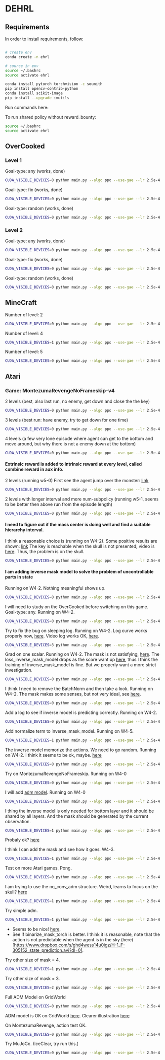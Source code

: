# DEHRL

## Requirements

In order to install requirements, follow:

```bash

# create env
conda create -n ehrl

# source in env
source ~/.bashrc
source activate ehrl

conda install pytorch torchvision -c soumith
pip install opencv-contrib-python
conda install scikit-image
pip install --upgrade imutils
```

Run commands here:

To run shared policy without reward_bounty:
```bash
source ~/.bashrc
source activate ehrl
```

## OverCooked

### Level 1

Goal-type: any (works, done)
```bash
CUDA_VISIBLE_DEVICES=0 python main.py --algo ppo --use-gae --lr 2.5e-4 --clip-param 0.1 --value-loss-coef 1 --num-processes 8 --actor-critic-mini-batch-size 256 --actor-critic-epoch 4 --exp delta_model --obs-type 'image' --env-name "OverCooked" --reward-level 1 --setup-goal any --new-overcooked --num-hierarchy 2 --num-subpolicy 5 --hierarchy-interval 4 --num-steps 128 128 --reward-bounty 0.1875 --distance mass_center --transition-model-mini-batch-size 64 --train-mode together --encourage-ac-connection none --clip-reward-bounty --clip-reward-bounty-active-function linear --log-behavior-interval 5 --aux delta_model_r_0
```

Goal-type: fix (works, done)
```bash
CUDA_VISIBLE_DEVICES=0 python main.py --algo ppo --use-gae --lr 2.5e-4 --clip-param 0.1 --value-loss-coef 1 --num-processes 8 --actor-critic-mini-batch-size 256 --actor-critic-epoch 4 --exp delta_model --obs-type 'image' --env-name "OverCooked" --reward-level 1 --setup-goal fix --new-overcooked --num-hierarchy 2 --num-subpolicy 5 --hierarchy-interval 4 --num-steps 128 128 --reward-bounty 0.1875 --distance mass_center --transition-model-mini-batch-size 64 --train-mode together --encourage-ac-connection none --clip-reward-bounty --clip-reward-bounty-active-function linear --log-behavior-interval 5 --aux delta_model_r_0
```

Goal-type: random (works, done)
```bash
CUDA_VISIBLE_DEVICES=0 python main.py --algo ppo --use-gae --lr 2.5e-4 --clip-param 0.1 --value-loss-coef 1 --num-processes 8 --actor-critic-mini-batch-size 256 --actor-critic-epoch 4 --exp delta_model --obs-type 'image' --env-name "OverCooked" --reward-level 1 --setup-goal random --new-overcooked --num-hierarchy 2 --num-subpolicy 5 --hierarchy-interval 4 --num-steps 128 128 --reward-bounty 0.1875 --distance mass_center --transition-model-mini-batch-size 64 --train-mode together --encourage-ac-connection none --clip-reward-bounty --clip-reward-bounty-active-function linear --log-behavior-interval 5 --aux delta_model_r_0
```

### Level 2

Goal-type: any (works, done)
```bash
CUDA_VISIBLE_DEVICES=0 python main.py --algo ppo --use-gae --lr 2.5e-4 --clip-param 0.1 --value-loss-coef 1 --num-processes 8 --actor-critic-mini-batch-size 256 --actor-critic-epoch 4 --exp delta_model --obs-type 'image' --env-name "OverCooked" --reward-level 2 --setup-goal any --new-overcooked --num-hierarchy 3 --num-subpolicy 5 5 --hierarchy-interval 4 12 --num-steps 128 128 128 --reward-bounty 1 --distance mass_center --transition-model-mini-batch-size 64 64 --train-mode together --encourage-ac-connection none --clip-reward-bounty --clip-reward-bounty-active-function linear --log-behavior-interval 5 --aux delta_model_r_0
```

Goal-type: fix (works, done)
```bash
CUDA_VISIBLE_DEVICES=0 python main.py --algo ppo --use-gae --lr 2.5e-4 --clip-param 0.1 --value-loss-coef 1 --num-processes 8 --actor-critic-mini-batch-size 256 --actor-critic-epoch 4 --exp delta_model --obs-type 'image' --env-name "OverCooked" --reward-level 2 --setup-goal fix --new-overcooked --num-hierarchy 3 --num-subpolicy 5 5 --hierarchy-interval 4 12 --num-steps 128 128 128 --reward-bounty 1 --distance mass_center --transition-model-mini-batch-size 64 64 --train-mode together --encourage-ac-connection none --clip-reward-bounty --clip-reward-bounty-active-function linear --log-behavior-interval 5 --aux delta_model_r_0
```

Goal-type: random (works, done)
```bash
CUDA_VISIBLE_DEVICES=0 python main.py --algo ppo --use-gae --lr 2.5e-4 --clip-param 0.1 --value-loss-coef 1 --num-processes 8 --actor-critic-mini-batch-size 256 --actor-critic-epoch 4 --exp delta_model --obs-type 'image' --env-name "OverCooked" --reward-level 2 --setup-goal random --new-overcooked --num-hierarchy 3 --num-subpolicy 5 5 --hierarchy-interval 4 12 --num-steps 128 128 128 --reward-bounty 1 --distance mass_center --transition-model-mini-batch-size 64 64 --train-mode together --encourage-ac-connection none --clip-reward-bounty --clip-reward-bounty-active-function linear --log-behavior-interval 5 --aux delta_model_r_0
```

## MineCraft

Number of level: 2
```bash
CUDA_VISIBLE_DEVICES=0 python main.py --algo ppo --use-gae --lr 2.5e-4 --clip-param 0.1 --value-loss-coef 1 --num-processes 1 --actor-critic-mini-batch-size 256 --actor-critic-epoch 4 --exp minecraft_build_more_kinds_of_blocks --obs-type 'image' --env-name "MineCraft" --num-hierarchy 2 --num-subpolicy 8 --hierarchy-interval 4 --num-steps 128 128 --reward-bounty 1 --distance l1 --transition-model-mini-batch-size 64 --train-mode together --encourage-ac-connection none --clip-reward-bounty --clip-reward-bounty-active-function linear --log-behavior-interval 10 --aux r_2
```

Number of level: 4
```bash
CUDA_VISIBLE_DEVICES=1 python main.py --algo ppo --use-gae --lr 2.5e-4 --clip-param 0.1 --value-loss-coef 1 --num-processes 1 --actor-critic-mini-batch-size 256 --actor-critic-epoch 4 --exp minecraft_build_more_kinds_of_blocks --obs-type 'image' --env-name "MineCraft" --num-hierarchy 4 --num-subpolicy 8 8 8 --hierarchy-interval 4 4 4 --num-steps 128 128 128 128 --reward-bounty 1 --distance l1 --transition-model-mini-batch-size 64 64 64 --train-mode together --encourage-ac-connection none --clip-reward-bounty --clip-reward-bounty-active-function linear --log-behavior-interval 10 --aux r_2
```

Number of level: 5
```bash
CUDA_VISIBLE_DEVICES=0 python main.py --algo ppo --use-gae --lr 2.5e-4 --clip-param 0.1 --value-loss-coef 1 --num-processes 1 --actor-critic-mini-batch-size 256 --actor-critic-epoch 4 --exp minecraft_build_more_kinds_of_blocks --obs-type 'image' --env-name "MineCraft" --num-hierarchy 5 --num-subpolicy 8 8 8 8 --hierarchy-interval 4 4 4 4 --num-steps 128 128 128 128 128 --reward-bounty 1 --distance l1 --transition-model-mini-batch-size 64 64 64 64 --train-mode together --encourage-ac-connection none --clip-reward-bounty --clip-reward-bounty-active-function linear --log-behavior-interval 10 --aux r_2
```

## Atari

### Game: MontezumaRevengeNoFrameskip-v4

2 levels (best, also last run, no enemy, get down and close the the key)
```bash
CUDA_VISIBLE_DEVICES=0 python main.py --algo ppo --use-gae --lr 2.5e-4 --clip-param 0.1 --value-loss-coef 1 --num-processes 8 --actor-critic-mini-batch-size 256 --actor-critic-epoch 4 --exp delta_model --obs-type 'image' --env-name "MontezumaRevengeNoFrameskip-v4" --num-hierarchy 2 --num-subpolicy 5 --hierarchy-interval 4 --num-steps 128 128 --reward-bounty 1 --distance mass_center --transition-model-mini-batch-size 64 --train-mode together --encourage-ac-connection none --clip-reward-bounty --clip-reward-bounty-active-function linear --log-behavior-interval 5 --aux delta_model_r_0
```

3 levels (best run: have enemy, try to get down for one time)
```bash
CUDA_VISIBLE_DEVICES=0 python main.py --algo ppo --use-gae --lr 2.5e-4 --clip-param 0.1 --value-loss-coef 1 --num-processes 8 --actor-critic-mini-batch-size 256 --actor-critic-epoch 4 --exp delta_model --obs-type 'image' --env-name "MontezumaRevengeNoFrameskip-v4" --num-hierarchy 3 --num-subpolicy 5 5 --hierarchy-interval 4 4 --num-steps 128 128 128 --reward-bounty 1 --distance mass_center --transition-model-mini-batch-size 64 64 --train-mode together --encourage-ac-connection none --clip-reward-bounty --clip-reward-bounty-active-function linear --log-behavior-interval 5 --aux delta_model_r_0
```

4 levels (a few very lone episode where agent can get to the bottom and move around, but why there is not a enemy down at the bottom)
```bash
CUDA_VISIBLE_DEVICES=0 python main.py --algo ppo --use-gae --lr 2.5e-4 --clip-param 0.1 --value-loss-coef 1 --num-processes 8 --actor-critic-mini-batch-size 256 --actor-critic-epoch 4 --exp delta_model --obs-type 'image' --env-name "MontezumaRevengeNoFrameskip-v4" --num-hierarchy 4 --num-subpolicy 5 5 5 --hierarchy-interval 4 4 4 --num-steps 128 128 128 128 --reward-bounty 1 --distance mass_center --transition-model-mini-batch-size 64 64 64 --train-mode together --encourage-ac-connection none --clip-reward-bounty --clip-reward-bounty-active-function linear --log-behavior-interval 5 --aux delta_model_r_0
```

#### Extrinsic reward is added to intrinsic reward at every level, called combine reward in aux info.

2 levels (running w5-0)
First see the agent jump over the monster: [link](https://www.dropbox.com/s/smhjguxx0reeocl/level-2%20H-0_F-21738496_observation.avi?dl=0)
```bash
CUDA_VISIBLE_DEVICES=0 python main.py --algo ppo --use-gae --lr 2.5e-4 --clip-param 0.1 --value-loss-coef 1 --num-processes 8 --actor-critic-mini-batch-size 256 --actor-critic-epoch 4 --exp try_atar_2 --obs-type 'image' --env-name "MontezumaRevengeNoFrameskip-v4" --num-hierarchy 2 --num-subpolicy 5 --hierarchy-interval 4 --num-steps 128 128 --reward-bounty 1 --distance mass_center --transition-model-mini-batch-size 64 --train-mode together --encourage-ac-connection none --clip-reward-bounty --clip-reward-bounty-active-function linear --log-behavior-interval 5 --aux delta_model_combine_reward_r_0
```

2 levels with longer interval and more num-subpolicy (running w5-1, seems to be better then above run from the episode length)
```bash
CUDA_VISIBLE_DEVICES=0 python main.py --algo ppo --use-gae --lr 2.5e-4 --clip-param 0.1 --value-loss-coef 1 --num-processes 8 --actor-critic-mini-batch-size 256 --actor-critic-epoch 4 --exp try_atar_2 --obs-type 'image' --env-name "MontezumaRevengeNoFrameskip-v4" --num-hierarchy 2 --num-subpolicy 16 --hierarchy-interval 16 --num-steps 128 128 --reward-bounty 1 --distance mass_center --transition-model-mini-batch-size 64 --train-mode together --encourage-ac-connection none --clip-reward-bounty --clip-reward-bounty-active-function linear --log-behavior-interval 5 --aux delta_model_combine_reward_r_0
```

#### I need to figure out if the mass center is doing well and find a suitable hierarchy interval.

I think a reasonable choice is (running on W4-2).
Some positive results are shown: [link](https://www.dropbox.com/s/85iffkcfmicglkd/H-0_F-8511488_observation.avi?dl=0)
The key is reachable when the skull is not presented, video is [here](https://www.dropbox.com/s/abcjmzxu9eubcbd/H-0_F-67778560_observation.avi?dl=0).
Thus, the problem is on the skull.
```bash
CUDA_VISIBLE_DEVICES=0 python main.py --algo ppo --use-gae --lr 2.5e-4 --clip-param 0.1 --value-loss-coef 1 --num-processes 8 --actor-critic-mini-batch-size 256 --actor-critic-epoch 4 --exp find_params --obs-type 'image' --env-name "MontezumaRevengeNoFrameskip-v4" --num-hierarchy 3 --num-subpolicy 5 5 --hierarchy-interval 8 4 --num-steps 128 128 128 --reward-bounty 1 --distance mass_center --transition-model-mini-batch-size 64 64 --train-mode together --encourage-ac-connection none --clip-reward-bounty --clip-reward-bounty-active-function linear --log-behavior-interval 5 --aux delta_model_combine_reward_r_0
```

#### I am adding inverse mask model to solve the problem of uncontrollable parts in state

Running on W4-2.
Nothing meaningful shows up.
```bash
CUDA_VISIBLE_DEVICES=0 python main.py --algo ppo --use-gae --lr 2.5e-4 --clip-param 0.1 --value-loss-coef 1 --num-processes 8 --actor-critic-mini-batch-size 256 --actor-critic-epoch 4 --exp inverse_mask_model --obs-type 'image' --env-name "MontezumaRevengeNoFrameskip-v4" --num-hierarchy 3 --num-subpolicy 5 5 --hierarchy-interval 8 4 --num-steps 128 128 128 --reward-bounty 1 --distance mass_center --transition-model-mini-batch-size 64 64 --inverse-mask --train-mode together --encourage-ac-connection none --clip-reward-bounty --clip-reward-bounty-active-function linear --log-behavior-interval 5 --aux delta_model_combine_reward_r_0
```

I will need to study on the OverCooked before switching on this game.
Goal-type: any.
Running on W4-2.
```bash
CUDA_VISIBLE_DEVICES=0 python main.py --algo ppo --use-gae --lr 2.5e-4 --clip-param 0.1 --value-loss-coef 1 --num-processes 8 --actor-critic-mini-batch-size 256 --actor-critic-epoch 4 --exp inverse_mask_model --obs-type 'image' --env-name "OverCooked" --reward-level 1 --setup-goal any --new-overcooked --num-hierarchy 2 --num-subpolicy 5 --hierarchy-interval 4 --num-steps 128 128 --reward-bounty 0.1875 --distance mass_center --transition-model-mini-batch-size 64 --inverse-mask --train-mode together --encourage-ac-connection none --clip-reward-bounty --clip-reward-bounty-active-function linear --log-behavior-interval 5 --aux r_0
```

Try to fix the bug on sleeping log.
Running on W4-2.
Log curve works properly now, [here](https://www.dropbox.com/s/8zvv39yzffyksi1/Screen%20Recording%202018-10-09%20at%2015.56.01.mov?dl=0).
Video log works OK, [here](https://www.dropbox.com/s/u02ktr6y7f28gzn/H-1_F-655360_state_prediction.avi?dl=0).
```bash
CUDA_VISIBLE_DEVICES=3 python main.py --algo ppo --use-gae --lr 2.5e-4 --clip-param 0.1 --value-loss-coef 1 --num-processes 8 --actor-critic-mini-batch-size 256 --actor-critic-epoch 4 --exp bug_on_sleeping_log --obs-type 'image' --env-name "OverCooked" --reward-level 1 --setup-goal any --new-overcooked --num-hierarchy 2 --num-subpolicy 5 --hierarchy-interval 4 --num-steps 128 128 --reward-bounty 0.1875 --distance mass_center --transition-model-mini-batch-size 64 --inverse-mask --train-mode together --encourage-ac-connection none --clip-reward-bounty --clip-reward-bounty-active-function linear --log-behavior-interval 5 --aux r_0
```

Grad on one scalar.
Running on W4-2.
The mask is not satisfying, [here](https://www.dropbox.com/s/o3fjjyqbqqk8jk7/H-1_F-1053696_state_prediction.avi?dl=0).
The loss_inverse_mask_model drops as the score want up [here](https://www.dropbox.com/s/29644li2wphlc26/Screen%20Recording%202018-10-09%20at%2018.50.10.mov?dl=0), thus I think the training of inverse_mask_model is fine. But we properly want a more strict investigation.
```bash
CUDA_VISIBLE_DEVICES=0 python main.py --algo ppo --use-gae --lr 2.5e-4 --clip-param 0.1 --value-loss-coef 1 --num-processes 8 --actor-critic-mini-batch-size 256 --actor-critic-epoch 4 --exp grad_on_scalar --obs-type 'image' --env-name "OverCooked" --reward-level 1 --setup-goal any --new-overcooked --num-hierarchy 2 --num-subpolicy 5 --hierarchy-interval 4 --num-steps 128 128 --reward-bounty 0.1875 --distance mass_center --transition-model-mini-batch-size 64 --inverse-mask --train-mode together --encourage-ac-connection none --clip-reward-bounty --clip-reward-bounty-active-function linear --log-behavior-interval 5 --aux r_0
```

I think I need to remove the BatchNorm and then take a look.
Running on W4-2.
The mask makes some senses, but not very ideal, see [here](https://www.dropbox.com/s/pkd6a0b94f23gj8/H-1_F-1292288_state_prediction.avi?dl=0).
```bash
CUDA_VISIBLE_DEVICES=0 python main.py --algo ppo --use-gae --lr 2.5e-4 --clip-param 0.1 --value-loss-coef 1 --num-processes 8 --actor-critic-mini-batch-size 256 --actor-critic-epoch 4 --exp grad_on_scalar --obs-type 'image' --env-name "OverCooked" --reward-level 1 --setup-goal any --new-overcooked --num-hierarchy 2 --num-subpolicy 5 --hierarchy-interval 4 --num-steps 128 128 --reward-bounty 0.1875 --distance mass_center --transition-model-mini-batch-size 64 --inverse-mask --train-mode together --encourage-ac-connection none --clip-reward-bounty --clip-reward-bounty-active-function linear --log-behavior-interval 5 --aux mask_model_no_bn_r_0
```

Add a log to see if inverse model is predicting correctly.
Running on W4-2.
```bash
CUDA_VISIBLE_DEVICES=0 python main.py --algo ppo --use-gae --lr 2.5e-4 --clip-param 0.1 --value-loss-coef 1 --num-processes 8 --actor-critic-mini-batch-size 256 --actor-critic-epoch 4 --exp grad_on_scalar --obs-type 'image' --env-name "OverCooked" --reward-level 1 --setup-goal any --new-overcooked --num-hierarchy 2 --num-subpolicy 5 --hierarchy-interval 4 --num-steps 128 128 --reward-bounty 0.1875 --distance mass_center --transition-model-mini-batch-size 64 --inverse-mask --train-mode together --encourage-ac-connection none --clip-reward-bounty --clip-reward-bounty-active-function linear --log-behavior-interval 5 --aux r_1
```

Add normalize term to inverse_mask_model.
Running on W4-5.
```bash
CUDA_VISIBLE_DEVICES=1 python main.py --algo ppo --use-gae --lr 2.5e-4 --clip-param 0.1 --value-loss-coef 1 --num-processes 8 --actor-critic-mini-batch-size 256 --actor-critic-epoch 4 --exp grad_on_scalar --obs-type 'image' --env-name "OverCooked" --reward-level 1 --setup-goal any --new-overcooked --num-hierarchy 2 --num-subpolicy 5 --hierarchy-interval 4 --num-steps 128 128 --reward-bounty 0.1875 --distance mass_center --transition-model-mini-batch-size 64 --inverse-mask --train-mode together --encourage-ac-connection none --clip-reward-bounty --clip-reward-bounty-active-function linear --log-behavior-interval 5 --aux r_2
```

The inverse model memorize the actions. We need to go random.
Running on W4-2.
I think it seems to be ok, maybe. [here](https://www.dropbox.com/s/ynvql04wrci0zfc/H-1_F-2779136_state_prediction.avi?dl=0)
```bash
CUDA_VISIBLE_DEVICES=0 python main.py --algo ppo --use-gae --lr 2.5e-4 --clip-param 0.1 --value-loss-coef 1 --num-processes 8 --actor-critic-mini-batch-size 256 --actor-critic-epoch 4 --exp grad_on_scalar --obs-type 'image' --env-name "OverCooked" --reward-level 1 --setup-goal random --new-overcooked --num-hierarchy 2 --num-subpolicy 5 --hierarchy-interval 4 --num-steps 128 128 --reward-bounty 0.1875 --distance mass_center --transition-model-mini-batch-size 64 --inverse-mask --train-mode together --encourage-ac-connection none --clip-reward-bounty --clip-reward-bounty-active-function linear --log-behavior-interval 5 --aux r_2
```

Try on MontezumaRevengeNoFrameskip.
Running on W4-0
```bash
CUDA_VISIBLE_DEVICES=0 python main.py --algo ppo --use-gae --lr 2.5e-4 --clip-param 0.1 --value-loss-coef 1 --num-processes 8 --actor-critic-mini-batch-size 256 --actor-critic-epoch 4 --exp grad_on_scalar --obs-type 'image' --env-name "MontezumaRevengeNoFrameskip-v4" --num-hierarchy 3 --num-subpolicy 5 5 --hierarchy-interval 8 4 --num-steps 128 128 128 --reward-bounty 1 --distance mass_center --transition-model-mini-batch-size 64 64 --inverse-mask --train-mode together --encourage-ac-connection none --clip-reward-bounty --clip-reward-bounty-active-function linear --log-behavior-interval 5 --aux r_0
```

I will add [adm model](https://www.dropbox.com/s/mftt1ll0q39dalz/File%202018-10-7%2C%209%2036%2022%20AM.pdf?dl=0).
Running on W4-0
```bash
CUDA_VISIBLE_DEVICES=0 python main.py --algo ppo --use-gae --lr 2.5e-4 --clip-param 0.1 --value-loss-coef 1 --num-processes 8 --actor-critic-mini-batch-size 256 --actor-critic-epoch 4 --exp adm_model --obs-type 'image' --env-name "MontezumaRevengeNoFrameskip-v4" --num-hierarchy 3 --num-subpolicy 5 5 --hierarchy-interval 8 4 --num-steps 128 128 128 --reward-bounty 1 --distance mass_center --transition-model-mini-batch-size 64 64 --inverse-mask --train-mode together --encourage-ac-connection none --clip-reward-bounty --clip-reward-bounty-active-function linear --log-behavior-interval 5 --aux r_0
```

I thing the inverse model is only needed for bottom layer and it should be shared by all layers.
And the mask should be generated by the current observation.
```bash
CUDA_VISIBLE_DEVICES=1 python main.py --algo ppo --use-gae --lr 2.5e-4 --clip-param 0.1 --value-loss-coef 1 --num-processes 8 --actor-critic-mini-batch-size 256 --actor-critic-epoch 4 --exp adm_model --obs-type 'image' --env-name "MontezumaRevengeNoFrameskip-v4" --num-hierarchy 3 --num-subpolicy 5 5 --hierarchy-interval 8 4 --num-steps 128 128 128 --reward-bounty 1 --distance mass_center --transition-model-mini-batch-size 64 64 --inverse-mask --train-mode together --encourage-ac-connection none --clip-reward-bounty --clip-reward-bounty-active-function linear --log-behavior-interval 5 --aux r_1
```
Probaly ok? [here](https://www.dropbox.com/s/fe3108b5ycxiztk/H-1_F-3033088_state_prediction.avi?dl=0)

I think I can add the mask and see how it goes.
W4-3.
```bash
CUDA_VISIBLE_DEVICES=1 python main.py --algo ppo --use-gae --lr 2.5e-4 --clip-param 0.1 --value-loss-coef 1 --num-processes 8 --actor-critic-mini-batch-size 256 --actor-critic-epoch 4 --exp adm_model --obs-type 'image' --env-name "MontezumaRevengeNoFrameskip-v4" --num-hierarchy 3 --num-subpolicy 5 5 --hierarchy-interval 8 4 --num-steps 128 128 128 --reward-bounty 1 --distance mass_center --transition-model-mini-batch-size 64 64 --inverse-mask --train-mode together --encourage-ac-connection none --clip-reward-bounty --clip-reward-bounty-active-function linear --log-behavior-interval 5 --aux r_2
```

Test on more Atari games.
Pong.
```bash
CUDA_VISIBLE_DEVICES=0 python main.py --algo ppo --use-gae --lr 2.5e-4 --clip-param 0.1 --value-loss-coef 1 --num-processes 8 --actor-critic-mini-batch-size 256 --actor-critic-epoch 4 --exp adm_model --obs-type 'image' --env-name "PongNoFrameskip-v4" --num-hierarchy 2 --num-subpolicy 3 --hierarchy-interval 4 --num-steps 128 128 --reward-bounty 1 --distance mass_center --transition-model-mini-batch-size 64 --inverse-mask --train-mode together --encourage-ac-connection none --clip-reward-bounty --clip-reward-bounty-active-function linear --log-behavior-interval 5 --aux r_0
```

I am trying to use the no_conv_adm structure.
Weird, learns to focus on the skull? [here](https://www.dropbox.com/s/r4pwnizv240ywnc/H-1_F-458752_state_prediction.avi?dl=0)
```bash
CUDA_VISIBLE_DEVICES=1 python main.py --algo ppo --use-gae --lr 2.5e-4 --clip-param 0.1 --value-loss-coef 1 --num-processes 8 --actor-critic-mini-batch-size 256 --actor-critic-epoch 4 --exp adm_model --obs-type 'image' --env-name "MontezumaRevengeNoFrameskip-v4" --num-hierarchy 3 --num-subpolicy 5 5 --hierarchy-interval 8 4 --num-steps 128 128 128 --reward-bounty 1 --distance mass_center --transition-model-mini-batch-size 64 64 --inverse-mask --train-mode together --encourage-ac-connection none --clip-reward-bounty --clip-reward-bounty-active-function linear --log-behavior-interval 5 --aux r_3
```

Try simple adm.
```bash
CUDA_VISIBLE_DEVICES=1 python main.py --algo ppo --use-gae --lr 2.5e-4 --clip-param 0.1 --value-loss-coef 1 --num-processes 8 --actor-critic-mini-batch-size 256 --actor-critic-epoch 4 --exp adm_model --obs-type 'image' --env-name "MontezumaRevengeNoFrameskip-v4" --num-hierarchy 3 --num-subpolicy 5 5 --hierarchy-interval 8 4 --num-steps 128 128 128 --reward-bounty 1 --distance mass_center --transition-model-mini-batch-size 64 64 --inverse-mask --train-mode together --encourage-ac-connection none --clip-reward-bounty --clip-reward-bounty-active-function linear --log-behavior-interval 5 --aux r_5
```
* Seems to be nice! [here](https://www.dropbox.com/s/8gjmn9rn0yhkc2n/H-1_F-449536_state_prediction.avi?dl=0).
* See if binarize_mask_torch is better. I think it is reasonable, note that the action is not predictable when the agent is in the sky (here)[https://www.dropbox.com/s/ghd4wess14u0igz/H-1_F-305152_state_prediction.avi?dl=0].

Try other size of mask = 4.
```bash
CUDA_VISIBLE_DEVICES=1 python main.py --algo ppo --use-gae --lr 2.5e-4 --clip-param 0.1 --value-loss-coef 1 --num-processes 8 --actor-critic-mini-batch-size 256 --actor-critic-epoch 4 --exp adm_model --obs-type 'image' --env-name "MontezumaRevengeNoFrameskip-v4" --num-hierarchy 3 --num-subpolicy 5 5 --hierarchy-interval 8 4 --num-steps 128 128 128 --reward-bounty 1 --distance mass_center --transition-model-mini-batch-size 64 64 --inverse-mask --train-mode together --encourage-ac-connection none --clip-reward-bounty --clip-reward-bounty-active-function linear --log-behavior-interval 5 --aux r_6
```

Try other size of mask = 3.
```bash
CUDA_VISIBLE_DEVICES=2 python main.py --algo ppo --use-gae --lr 2.5e-4 --clip-param 0.1 --value-loss-coef 1 --num-processes 8 --actor-critic-mini-batch-size 256 --actor-critic-epoch 4 --exp adm_model --obs-type 'image' --env-name "MontezumaRevengeNoFrameskip-v4" --num-hierarchy 3 --num-subpolicy 5 5 --hierarchy-interval 8 4 --num-steps 128 128 128 --reward-bounty 1 --distance mass_center --transition-model-mini-batch-size 64 64 --inverse-mask --train-mode together --encourage-ac-connection none --clip-reward-bounty --clip-reward-bounty-active-function linear --log-behavior-interval 5 --aux r_7
```

Full ADM Model on GridWorld
```bash
CUDA_VISIBLE_DEVICES=0 python main.py --algo ppo --use-gae --lr 2.5e-4 --clip-param 0.1 --value-loss-coef 1 --num-processes 8 --actor-critic-mini-batch-size 256 --actor-critic-epoch 4 --exp gridworld --obs-type 'image' --env-name "GridWorld" --num-hierarchy 2 --num-subpolicy 5 --hierarchy-interval 4 --num-steps 128 128 --reward-bounty 1 --distance mass_center --transition-model-mini-batch-size 64 --inverse-mask --num-grid 7 --train-mode together --clip-reward-bounty --clip-reward-bounty-active-function linear --log-behavior-interval 5 --aux r_0
```
ADM model is OK on GridWorld [here](https://www.dropbox.com/s/zg82hq5rlrwy00l/H-1_F-2951168_state_prediction.avi?dl=0). Clearer illustration [here](https://www.dropbox.com/s/4drfiycqgn9g00n/H-1_F-2997248_state_prediction.avi?dl=0)

On MontezumaRevenge, action test OK.
```bash
CUDA_VISIBLE_DEVICES=0 python main.py --algo ppo --use-gae --lr 2.5e-4 --clip-param 0.1 --value-loss-coef 1 --num-processes 8 --actor-critic-mini-batch-size 256 --actor-critic-epoch 4 --exp retest_mr --obs-type 'image' --env-name "MontezumaRevengeNoFrameskip-v4" --num-hierarchy 2 --num-subpolicy 5 --hierarchy-interval 4 --num-steps 128 128 --reward-bounty 1 --distance mass_center --transition-model-mini-batch-size 64 --inverse-mask --num-grid 7 --train-mode together --clip-reward-bounty --clip-reward-bounty-active-function linear --log-behavior-interval 5 --aux r_0
```

Try MuJoCo. (IceClear, try run this.)
```bash
CUDA_VISIBLE_DEVICES=0 python main.py --algo ppo --use-gae --lr 2.5e-4 --clip-param 0.1 --value-loss-coef 1 --num-processes 1 --actor-critic-mini-batch-size 256 --actor-critic-epoch 4 --exp adm_model --obs-type 'image' --env-name "Reacher-v2" --num-hierarchy 3 --num-subpolicy 5 5 --hierarchy-interval 8 4 --num-steps 128 128 128 --reward-bounty 1 --distance mass_center --transition-model-mini-batch-size 64 64 --train-mode together --encourage-ac-connection none --clip-reward-bounty --clip-reward-bounty-active-function linear --log-behavior-interval 5 --aux r_0
```
